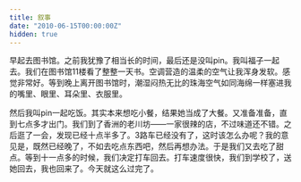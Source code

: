 ```yaml
---
title: 叙事
date: "2010-06-15T00:00:00Z"
hidden: true
---
```

早起去图书馆。之前我犹豫了相当长的时间，最后还是没叫pin。我叫福子一起去。我们在图书馆11楼看了整整一天书。空调营造的温柔的空气让我浑身发软。感觉非常好。等到晚上离开图书馆时，潮湿闷热无比的珠海空气如同海绵一样塞进我的嘴里、眼里、耳朵里、衣服里。

然后我叫pin一起吃饭。其实本来想吃小餐，结果她当成了大餐。又准备准备，直到七点多才出门。我们到了香洲的老川坊——一家很辣的店，不过味道还不错。之后逛了一会，发现已经十点半多了。3路车已经没有了，这时该怎么办呢？我的意见是，既然已经晚了，不如去吃点东西吧，然后再想办法。于是我们又去吃了甜点。等到十一点多的时候，我们决定打车回去。打车速度很快，我们到学校了，送她回去，我也回来了。今天就这么过完了。